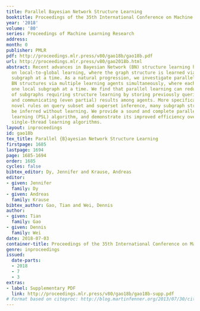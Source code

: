 ```yaml
---
title: Parallel Bayesian Network Structure Learning
booktitle: Proceedings of the 35th International Conference on Machine Learning
year: '2018'
volume: '80'
series: Proceedings of Machine Learning Research
address: 
month: 0
publisher: PMLR
pdf: http://proceedings.mlr.press/v80/gao18b/gao18b.pdf
url: http://proceedings.mlr.press/v80/gao2018b.html
abstract: Recent advances in Bayesian Network (BN) structure learning have focused
  on local-to-global learning, where the graph structure is learned via one local
  subgraph at a time. As a natural progression, we investigate parallel learning of
  BN structures via multiple learning agents simultaneously, where each agent learns
  one local subgraph at a time. We find that parallel learning can reduce the number
  of subgraphs requiring structure learning by storing previously queried results
  and communicating (even partial) results among agents. More specifically, by using
  novel rules on query subset and superset inference, many subgraph structures can
  be inferred without learning. We provide a sound and complete parallel structure
  learning (PSL) algorithm, and demonstrate its improved efficiency over state-of-the-art
  single-thread learning algorithms.
layout: inproceedings
id: gao18b
tex_title: Parallel {B}ayesian Network Structure Learning
firstpage: 1685
lastpage: 1694
page: 1685-1694
order: 1685
cycles: false
bibtex_editor: Dy, Jennifer and Krause, Andreas
editor:
- given: Jennifer
  family: Dy
- given: Andreas
  family: Krause
bibtex_author: Gao, Tian and Wei, Dennis
author:
- given: Tian
  family: Gao
- given: Dennis
  family: Wei
date: 2018-07-03
container-title: Proceedings of the 35th International Conference on Machine Learning
genre: inproceedings
issued:
  date-parts:
  - 2018
  - 7
  - 3
extras:
- label: Supplementary PDF
  link: http://proceedings.mlr.press/v80/gao18b/gao18b-supp.pdf
# Format based on citeproc: http://blog.martinfenner.org/2013/07/30/citeproc-yaml-for-bibliographies/
---
```

